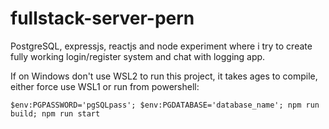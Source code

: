 # fullstack-server-pern
PostgreSQL, expressjs, reactjs and node experiment where i try to create fully working login/register system and chat with logging app.  
  
If on Windows don't use WSL2 to run this project, it takes ages to compile, either force use WSL1 or run from powershell:
```
$env:PGPASSWORD='pgSQLpass'; $env:PGDATABASE='database_name'; npm run build; npm run start
```
